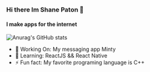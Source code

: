 ### Hi there Im Shane Paton 👋

#### I make apps for the internet

![Anurag's GitHub stats](https://github-readme-stats.vercel.app/api?username=shanepaton&show_icons=true&theme=radical)

- 🔭 Working On: My messaging app Minty
- 🌱 Learning: ReactJS && React Native
- ⚡ Fun fact: My favorite programing language is C++

